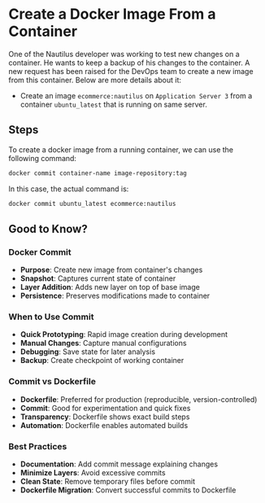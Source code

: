 # Create a Docker Image From a Container

One of the Nautilus developer was working to test new changes on a container. He wants to keep a backup of his changes to the container. A new request has been raised for the DevOps team to create a new image from this container. Below are more details about it:

- Create an image `ecommerce:nautilus` on `Application Server 3` from a container `ubuntu_latest` that is running on same server.

## Steps

To create a docker image from a running container, we can use the following command:

```sh
docker commit container-name image-repository:tag
```

In this case, the actual command is:

```sh
docker commit ubuntu_latest ecommerce:nautilus
```

## Good to Know?

### Docker Commit

- **Purpose**: Create new image from container's changes
- **Snapshot**: Captures current state of container
- **Layer Addition**: Adds new layer on top of base image
- **Persistence**: Preserves modifications made to container

### When to Use Commit

- **Quick Prototyping**: Rapid image creation during development
- **Manual Changes**: Capture manual configurations
- **Debugging**: Save state for later analysis
- **Backup**: Create checkpoint of working container

### Commit vs Dockerfile

- **Dockerfile**: Preferred for production (reproducible, version-controlled)
- **Commit**: Good for experimentation and quick fixes
- **Transparency**: Dockerfile shows exact build steps
- **Automation**: Dockerfile enables automated builds

### Best Practices

- **Documentation**: Add commit message explaining changes
- **Minimize Layers**: Avoid excessive commits
- **Clean State**: Remove temporary files before commit
- **Dockerfile Migration**: Convert successful commits to Dockerfile
